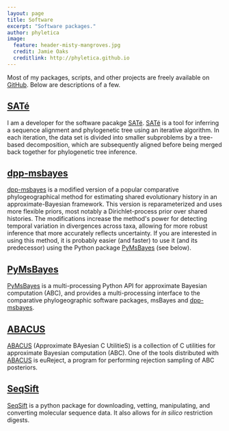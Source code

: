 ```yaml
---
layout: page
title: Software
excerpt: "Software packages."
author: phyletica 
image:
  feature: header-misty-mangroves.jpg
  credit: Jamie Oaks
  creditlink: http://phyletica.github.io
---
```


Most of my packages, scripts, and other projects are freely available on [GitHub][1]. Below are descriptions of a few.

## [SATé][2]

I am a developer for the software pacakge [SATé][2]. [SATé][2] is a tool for inferring a sequence alignment and phylogenetic tree using an iterative algorithm. In each iteration, the data set is divided into smaller subproblems by a tree-based decomposition, which are subsequently aligned before being merged back together for phylogenetic tree inference.

## [dpp-msbayes][3]

[dpp-msbayes][3] is a modified version of a popular comparative phylogeographical method for estimating shared evolutionary history in an approximate-Bayesian framework. This version is reparameterized and uses more flexible priors, most notably a Dirichlet-process prior over shared histories. The modifications increase the method's power for detecting temporal variation in divergences across taxa, allowing for more robust inference that more accurately reflects uncertainty. If you are interested in using this method, it is probably easier (and faster) to use it (and its predecessor) using the Python package [PyMsBayes][4] (see below).

## [PyMsBayes][4]

[PyMsBayes][4] is a multi-processing Python API for approximate Bayesian computation (ABC), and provides a multi-processing interface to the comparative phylogeographic software packages, msBayes and [dpp-msbayes][3].

## [ABACUS][5]

[ABACUS][5] (Approximate BAyesian C UtilitieS) is a collection of C utilities for approximate Bayesian computation (ABC). One of the tools distributed with [ABACUS][5] is euReject, a program for performing rejection sampling of ABC posteriors.

## [SeqSift][6]

[SeqSift][6] is a python package for downloading, vetting, manipulating, and converting molecular sequence data. It also allows for *in silico* restriction digests.

 [1]: https://github.com/joaks1
 [2]: http://phylo.bio.ku.edu/software/sate/sate.html
 [3]: https://github.com/joaks1/dpp-msbayes
 [4]: https://github.com/joaks1/PyMsBayes
 [5]: https://github.com/joaks1/abacus
 [6]: https://github.com/joaks1/SeqSift
